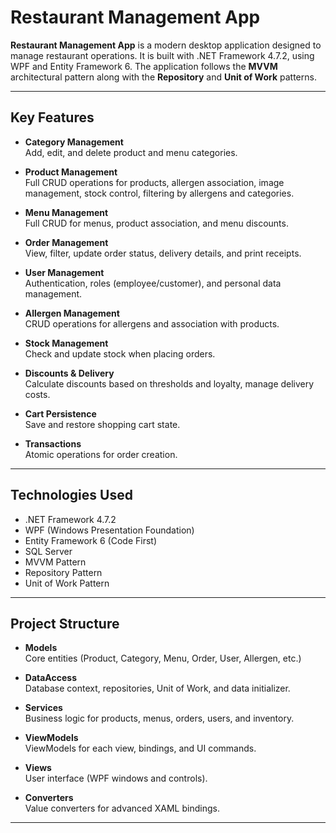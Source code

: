 #  Restaurant Management App

**Restaurant Management App** is a modern desktop application designed to manage restaurant operations. It is built with .NET Framework 4.7.2, using WPF and Entity Framework 6. The application follows the **MVVM** architectural pattern along with the **Repository** and **Unit of Work** patterns.

---

##  Key Features

- **Category Management**  
  Add, edit, and delete product and menu categories.

- **Product Management**  
  Full CRUD operations for products, allergen association, image management, stock control, filtering by allergens and categories.

- **Menu Management**  
  Full CRUD for menus, product association, and menu discounts.

- **Order Management**  
  View, filter, update order status, delivery details, and print receipts.

- **User Management**  
  Authentication, roles (employee/customer), and personal data management.

- **Allergen Management**  
  CRUD operations for allergens and association with products.

- **Stock Management**  
  Check and update stock when placing orders.

- **Discounts & Delivery**  
  Calculate discounts based on thresholds and loyalty, manage delivery costs.

- **Cart Persistence**  
  Save and restore shopping cart state.

- **Transactions**  
  Atomic operations for order creation.

---

##  Technologies Used

- .NET Framework 4.7.2  
- WPF (Windows Presentation Foundation)  
- Entity Framework 6 (Code First)  
- SQL Server  
- MVVM Pattern  
- Repository Pattern  
- Unit of Work Pattern  

---

##  Project Structure

- **Models**  
  Core entities (Product, Category, Menu, Order, User, Allergen, etc.)

- **DataAccess**  
  Database context, repositories, Unit of Work, and data initializer.

- **Services**  
  Business logic for products, menus, orders, users, and inventory.

- **ViewModels**  
  ViewModels for each view, bindings, and UI commands.

- **Views**  
  User interface (WPF windows and controls).

- **Converters**  
  Value converters for advanced XAML bindings.

---
